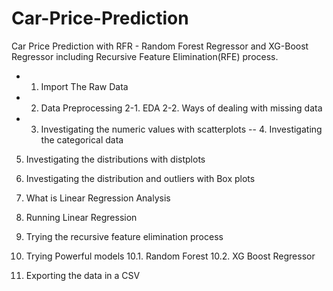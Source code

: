 # Car-Price-Prediction
Car Price Prediction with RFR - Random Forest Regressor and XG-Boost Regressor including Recursive Feature Elimination(RFE) process.

- 1. Import The Raw Data
- 2. Data Preprocessing
    2-1. EDA
    2-2. Ways of dealing with missing data
- 3. Investigating the numeric values with scatterplots
-- 4. Investigating the categorical data
5. Investigating the distributions with distplots

6. Investigating the distribution and outliers with Box plots
7. What is Linear Regression Analysis
8. Running Linear Regression
9. Trying the recursive feature elimination process
10. Trying Powerful models
10.1. Random Forest
10.2. XG Boost Regressor
11. Exporting the data in a CSV
